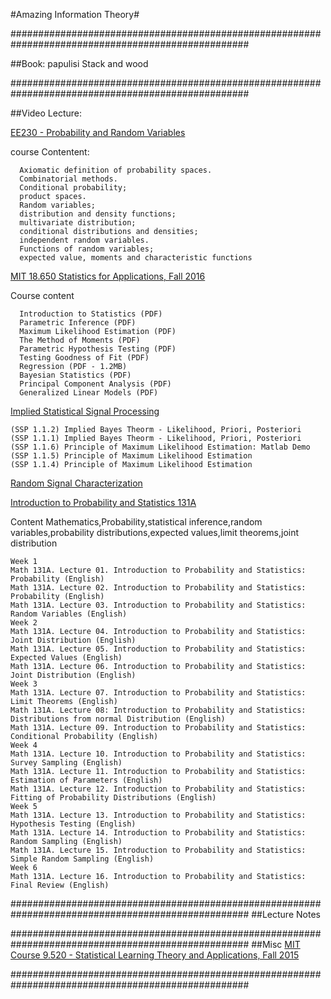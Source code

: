 #Amazing Information Theory#

###################################################################################################

##Book:
papulisi
Stack and wood

###################################################################################################

##Video Lecture:

[EE230 - Probability and Random Variables](https://www.youtube.com/playlist?list=PLuiPz6iU5SQ8ra5kjxx770vk_famaeuvz)

  course Contentent:

      Axiomatic definition of probability spaces. 
      Combinatorial methods.
      Conditional probability;
      product spaces.
      Random variables; 
      distribution and density functions; 
      multivariate distribution;
      conditional distributions and densities;
      independent random variables.
      Functions of random variables;
      expected value, moments and characteristic functions

[MIT 18.650 Statistics for Applications, Fall 2016](https://www.youtube.com/watch?v=C_W1adH-NVE&list=PLUl4u3cNGP60uVBMaoNERc6knT_MgPKS0)

Course content

      Introduction to Statistics (PDF)
      Parametric Inference (PDF)
      Maximum Likelihood Estimation (PDF)
      The Method of Moments (PDF)
      Parametric Hypothesis Testing (PDF)
      Testing Goodness of Fit (PDF)
      Regression (PDF - 1.2MB)
      Bayesian Statistics (PDF)
      Principal Component Analysis (PDF)
      Generalized Linear Models (PDF)
      

[Implied Statistical Signal Processing](https://www.youtube.com/watch?v=u-tLjntO--k&list=PLEnEnaL8FH0p1uDokLvBCFfwjijPuw0At&index=3)
    
    (SSP 1.1.2) Implied Bayes Theorm - Likelihood, Priori, Posteriori
    (SSP 1.1.1) Implied Bayes Theorm - Likelihood, Priori, Posteriori
    (SSP 1.1.6) Principle of Maximum Likelihood Estimation: Matlab Demo
    (SSP 1.1.5) Principle of Maximum Likelihood Estimation
    (SSP 1.1.4) Principle of Maximum Likelihood Estimation      
      
[Random Signal Characterization](https://www.youtube.com/playlist?list=PLGI7M8vwfrFMK5Cd9kivAEyH6pD7dZLEW)

[Introduction to Probability and Statistics 131A](https://www.youtube.com/watch?v=GyN4FotAEt8)

Content
Mathematics,Probability,statistical inference,random variables,probability distributions,expected values,limit theorems,joint distribution

    Week 1
    Math 131A. Lecture 01. Introduction to Probability and Statistics: Probability (English)
    Math 131A. Lecture 02. Introduction to Probability and Statistics: Probability (English)
    Math 131A. Lecture 03. Introduction to Probability and Statistics: Random Variables (English)
    Week 2
    Math 131A. Lecture 04. Introduction to Probability and Statistics: Joint Distribution (English)
    Math 131A. Lecture 05. Introduction to Probability and Statistics: Expected Values (English)
    Math 131A. Lecture 06. Introduction to Probability and Statistics: Joint Distribution (English)
    Week 3
    Math 131A. Lecture 07. Introduction to Probability and Statistics: Limit Theorems (English)
    Math 131A. Lecture 08: Introduction to Probability and Statistics: Distributions from normal Distribution (English)
    Math 131A. Lecture 09. Introduction to Probability and Statistics: Conditional Probability (English)
    Week 4
    Math 131A. Lecture 10. Introduction to Probability and Statistics: Survey Sampling (English)
    Math 131A. Lecture 11. Introduction to Probability and Statistics: Estimation of Parameters (English)
    Math 131A. Lecture 12. Introduction to Probability and Statistics: Fitting of Probability Distributions (English)
    Week 5
    Math 131A. Lecture 13. Introduction to Probability and Statistics: Hypothesis Testing (English)
    Math 131A. Lecture 14. Introduction to Probability and Statistics: Random Sampling (English)
    Math 131A. Lecture 15. Introduction to Probability and Statistics: Simple Random Sampling (English)
    Week 6
    Math 131A. Lecture 16. Introduction to Probability and Statistics: Final Review (English)




###################################################################################################
##Lecture Notes 



###################################################################################################
##Misc
[MIT Course 9.520 - Statistical Learning Theory and Applications, Fall 2015](https://www.youtube.com/watch?v=6AWZS4Ho2Z8&list=PLyGKBDfnk-iDj3FBd0Avr_dLbrU8VG73O)

###################################################################################################













